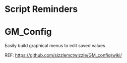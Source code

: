 # Script Reminders

# GM_Config
Easily build graphical menus to edit saved values

REF: https://github.com/sizzlemctwizzle/GM_config/wiki/
